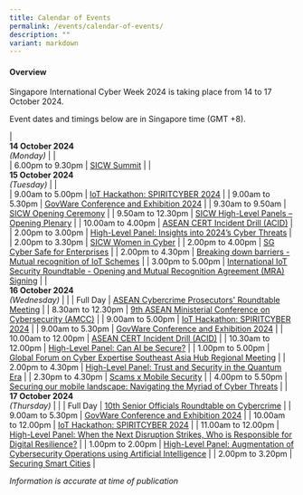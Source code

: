```yaml
---
title: Calendar of Events
permalink: /events/calendar-of-events/
description: ""
variant: markdown
---
```

#### **Overview**

Singapore International Cyber Week 2024 is taking place from 14 to 17 October 2024.

Event dates and timings below are in Singapore time (GMT +8). 

| <br> **14 October 2024** <br>*(Monday)* |                                                                                                |                            
| 6.00pm to 9.30pm           | [SICW Summit](/events/14-oct/sicw-summit/)                               |
| <br> **15 October 2024** <br>*(Tuesday)* |                                                                                                |                            
| 9.00am to 5.00pm           | [IoT Hackathon: SPIRITCYBER 2024](/events/15-oct/iot-hackathon-spiritcyber-2024/)                               |
| 9.00am to 5.30pm           | [GovWare Conference and Exhibition 2024](/events/15-oct/govware-conference-and-exhibition-2024/)                               |
| 9.30am to 9.50am           | [SICW Opening Ceremony](/events/15-oct/sicw-opening-ceremony/)                               |
| 9.50am to 12.30pm           | [SICW High-Level Panels – Opening Plenary](/events/15-oct/sicw-high-level-panels-opening-plenary/)                               |
| 10.00am to 4.00pm           | [ASEAN CERT Incident Drill (ACID)](/events/15-oct/asean-cert-incident-drill-acid/)                               |
| 2.00pm to 3.00pm           | [High-Level Panel: Insights into 2024’s Cyber Threats](/events/15-oct/high-level-panel-insights-into-2024-s-cyber-threats/)                               |
| 2.00pm to 3.30pm           | [SICW Women in Cyber](/events/15-oct/sicw-women-in-cyber/)                               |
| 2.00pm to 4.00pm           | [SG Cyber Safe for Enterprises](/events/15-oct/sg-cyber-safe-for-enterprises/)                               |
| 2.00pm to 4.30pm           | [Breaking down barriers - Mutual recognition of IoT Schemes](/events/15-oct/breaking-down-barriers-mutual-recognition-of-iot-schemes/)                               |
| 3.00pm to 5.00pm           | [International IoT Security Roundtable - Opening and Mutual Recognition Agreement (MRA) Signing](/events/15-oct/iiotsrt-opening-and-mutual-recognition-agreement-mra-signing/)                               |
| <br> **16 October 2024** <br>*(Wednesday)* |                                                                                                |
| Full Day           | [ASEAN Cybercrime Prosecutors' Roundtable Meeting](/events/16-oct/acprm/)                               |
| 8.30am to 12.30pm           | [9th ASEAN Ministerial Conference on Cybersecurity (AMCC)](/9th-asean-ministerial-conference-on-cybersecurity-amcc/)                               |
| 9.00am to 5.00pm           | [IoT Hackathon: SPIRITCYBER 2024](/events/16-oct/iot-hackathon-spiritcyber-2024/)                               |
| 9.00am to 5.30pm           | [GovWare Conference and Exhibition 2024](/events/16-oct/govware-conference-and-exhibition-2024/)                               |
| 10.00am to 12.00pm           | [ASEAN CERT Incident Drill (ACID)](/events/16-oct/asean-cert-incident-drill-acid/)                               |
| 10.30am to 12.00pm           | [High-Level Panel: Can AI be Secure?](/events/16-oct/high-level-panel-can-ai-be-secure/)                               |
| 1.00pm to 5.00pm           | [Global Forum on Cyber Expertise Southeast Asia Hub Regional Meeting](/events/16-oct/global-forum-on-cyber-expertise-southeast-asia-hub-regional-meeting/)                               |
| 2.00pm to 4.30pm           | [High-Level Panel: Trust and Security in the Quantum Era](/events/16-oct/high-level-panel-trust-and-security-in-the-quantum-era/)                               |
| 2.30pm to 4.30pm           | [Scams x Mobile Security](/events/16-oct/scams-x-mobile-security/)                               |
| 4.00pm to 5.50pm           | [Securing our mobile landscape: Navigating the Myriad of Cyber Threats](/events/16-oct/securing-our-mobile-landscape/)                               |
| <br> **17 October 2024** <br>*(Thursday)*          |                                                                                           |
| Full Day           | [10th Senior Officials Roundtable on Cybercrime](/events/17-oct/10th-senior-officials-roundtable-on-cybercrime/)                               |
| 9.00am to 5.30pm           | [GovWare Conference and Exhibition 2024](/events/17-oct/govware-conference-and-exhibition-2024/)                               |
| 10.00am to 12.00pm           | [IoT Hackathon: SPIRITCYBER 2024](/events/17-oct/iot-hackathon-spiritcyber-2024/)                               |
| 11.00am to 12.00pm           | [High-Level Panel: When the Next Disruption Strikes, Who is Responsible for Digital Resilience?](/events/17-oct/when-the-next-disruption-strikes-who-is-responsible-for-digital-resilience/)                               |
| 1.00pm to 2.00pm           | [High-Level Panel: Augmentation of Cybersecurity Operations using Artificial Intelligence](/events/17-oct/high-level-panel-augmentation-of-cybersecurity-operations-using-ai/)                               |
| 2.00pm to 3.20pm           | [Securing Smart Cities](/events/17-oct/securing-smart-cities/)                               |


*Information is accurate at time of publication*